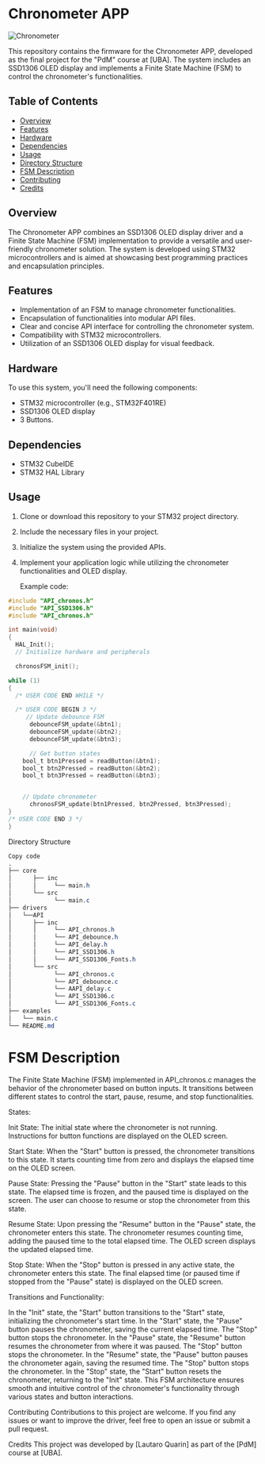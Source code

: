 # Chronometer APP 

![Chronometer](https://github.com/lautiq/PdM_workspace/assets/110248182/9d09d5b7-bcfd-4295-9b74-b4dfacc27400)

This repository contains the firmware for the Chronometer APP, developed as the final project for the "PdM" course at [UBA]. The system includes an SSD1306 OLED display and implements a Finite State Machine (FSM) to control the chronometer's functionalities.

## Table of Contents

- [Overview](#overview)
- [Features](#features)
- [Hardware](#hardware)
- [Dependencies](#dependencies)
- [Usage](#usage)
- [Directory Structure](#directory-structure)
- [FSM Description](#fsm-description)
- [Contributing](#contributing)
- [Credits](#credits)

## Overview

The Chronometer APP combines an SSD1306 OLED display driver and a Finite State Machine (FSM) implementation to provide a versatile and user-friendly chronometer solution. The system is developed using STM32 microcontrollers and is aimed at showcasing best programming practices and encapsulation principles.

## Features

- Implementation of an FSM to manage chronometer functionalities.
- Encapsulation of functionalities into modular API files.
- Clear and concise API interface for controlling the chronometer system.
- Compatibility with STM32 microcontrollers.
- Utilization of an SSD1306 OLED display for visual feedback.

## Hardware

To use this system, you'll need the following components:

- STM32 microcontroller (e.g., STM32F401RE)
- SSD1306 OLED display
- 3 Buttons.

## Dependencies

- STM32 CubeIDE
- STM32 HAL Library

## Usage

1. Clone or download this repository to your STM32 project directory.
2. Include the necessary files in your project.
3. Initialize the system using the provided APIs.
4. Implement your application logic while utilizing the chronometer functionalities and OLED display.

   Example code:
```c
#include "API_chronos.h"
#include "API_SSD1306.h"
#include "API_chronos.h"

int main(void)
{
  HAL_Init();
  // Initialize hardware and peripherals

  chronosFSM_init();

while (1)
{
  /* USER CODE END WHILE */

  /* USER CODE BEGIN 3 */
	 // Update debounce FSM
	  debounceFSM_update(&btn1);
	  debounceFSM_update(&btn2);
	  debounceFSM_update(&btn3);

	  // Get button states
    bool_t btn1Pressed = readButton(&btn1);
    bool_t btn2Pressed = readButton(&btn2);
    bool_t btn3Pressed = readButton(&btn3);


    // Update chronometer
	  chronosFSM_update(btn1Pressed, btn2Pressed, btn3Pressed);
}
/* USER CODE END 3 */
}
 ```

Directory Structure
```css
Copy code
.
├── core
│      ├── inc
│      │     └── main.h
│      └── src
│            └── main.c
├── drivers
│   └──API
│      ├── inc
│      │     └── API_chronos.h
│      │     └── API_debounce.h
│      │     └── API_delay.h
│      │     └── API_SSD1306.h
│      │     └── API_SSD1306_Fonts.h
│      └── src
│            └── API_chronos.c
│            └── API_debounce.c
│            └── AAPI_delay.c
│            └── API_SSD1306.c
│            └── API_SSD1306_Fonts.c
├── examples
│   └── main.c
└── README.md  
```


# FSM Description
The Finite State Machine (FSM) implemented in API_chronos.c manages the behavior of the chronometer based on button inputs. It transitions between different states to control the start, pause, resume, and stop functionalities.

States:

Init State: The initial state where the chronometer is not running. Instructions for button functions are displayed on the OLED screen.

Start State: When the "Start" button is pressed, the chronometer transitions to this state. It starts counting time from zero and displays the elapsed time on the OLED screen.

Pause State: Pressing the "Pause" button in the "Start" state leads to this state. The elapsed time is frozen, and the paused time is displayed on the screen. The user can choose to resume or stop the chronometer from this state.

Resume State: Upon pressing the "Resume" button in the "Pause" state, the chronometer enters this state. The chronometer resumes counting time, adding the paused time to the total elapsed time. The OLED screen displays the updated elapsed time.

Stop State: When the "Stop" button is pressed in any active state, the chronometer enters this state. The final elapsed time (or paused time if stopped from the "Pause" state) is displayed on the OLED screen.

Transitions and Functionality:

In the "Init" state, the "Start" button transitions to the "Start" state, initializing the chronometer's start time.
In the "Start" state, the "Pause" button pauses the chronometer, saving the current elapsed time. The "Stop" button stops the chronometer.
In the "Pause" state, the "Resume" button resumes the chronometer from where it was paused. The "Stop" button stops the chronometer.
In the "Resume" state, the "Pause" button pauses the chronometer again, saving the resumed time. The "Stop" button stops the chronometer.
In the "Stop" state, the "Start" button resets the chronometer, returning to the "Init" state.
This FSM architecture ensures smooth and intuitive control of the chronometer's functionality through various states and button interactions.

Contributing
Contributions to this project are welcome. If you find any issues or want to improve the driver, feel free to open an issue or submit a pull request.

Credits
This project was developed by [Lautaro Quarin] as part of the [PdM] course at [UBA].
